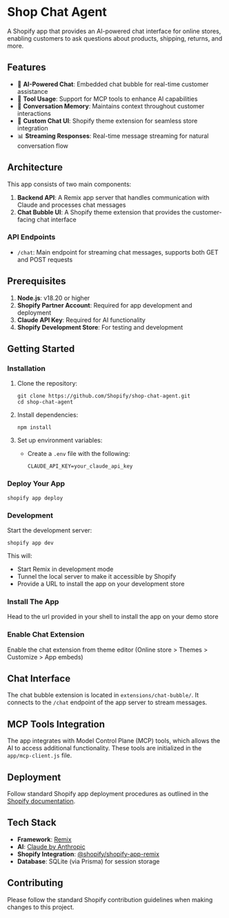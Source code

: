 # Shop Chat Agent

A Shopify app that provides an AI-powered chat interface for online stores, enabling customers to ask questions about products, shipping, returns, and more.

## Features

- 🤖 **AI-Powered Chat**: Embedded chat bubble for real-time customer assistance
- 🧰 **Tool Usage**: Support for MCP tools to enhance AI capabilities
- 🔄 **Conversation Memory**: Maintains context throughout customer interactions
- 📱 **Custom Chat UI**: Shopify theme extension for seamless store integration
- 📊 **Streaming Responses**: Real-time message streaming for natural conversation flow

## Architecture

This app consists of two main components:

1. **Backend API**: A Remix app server that handles communication with Claude and processes chat messages
2. **Chat Bubble UI**: A Shopify theme extension that provides the customer-facing chat interface

### API Endpoints

- `/chat`: Main endpoint for streaming chat messages, supports both GET and POST requests

## Prerequisites

1. **Node.js**: v18.20 or higher
2. **Shopify Partner Account**: Required for app development and deployment
3. **Claude API Key**: Required for AI functionality
4. **Shopify Development Store**: For testing and development

## Getting Started

### Installation

1. Clone the repository:
   ```shell
   git clone https://github.com/Shopify/shop-chat-agent.git
   cd shop-chat-agent
   ```

2. Install dependencies:
   ```shell
   npm install
   ```

3. Set up environment variables:
   - Create a `.env` file with the following:
     ```
     CLAUDE_API_KEY=your_claude_api_key
     ```

### Deploy Your App

```shell
shopify app deploy
```

### Development

Start the development server:

```shell
shopify app dev
```

This will:
- Start Remix in development mode
- Tunnel the local server to make it accessible by Shopify
- Provide a URL to install the app on your development store

### Install The App

Head to the url provided in your shell to install the app on your demo store

### Enable Chat Extension

Enable the chat extension from theme editor (Online store > Themes > Customize > App embeds)

## Chat Interface

The chat bubble extension is located in `extensions/chat-bubble/`. It connects to the `/chat` endpoint of the app server to stream messages.

## MCP Tools Integration

The app integrates with Model Control Plane (MCP) tools, which allows the AI to access additional functionality. These tools are initialized in the `app/mcp-client.js` file.


## Deployment

Follow standard Shopify app deployment procedures as outlined in the [Shopify documentation](https://shopify.dev/docs/apps/deployment/web).

## Tech Stack

- **Framework**: [Remix](https://remix.run/)
- **AI**: [Claude by Anthropic](https://www.anthropic.com/claude)
- **Shopify Integration**: [@shopify/shopify-app-remix](https://www.npmjs.com/package/@shopify/shopify-app-remix)
- **Database**: SQLite (via Prisma) for session storage

## Contributing

Please follow the standard Shopify contribution guidelines when making changes to this project.
